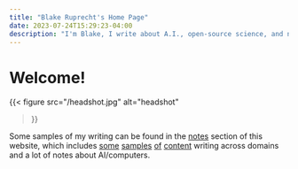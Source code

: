 ```yaml
---
title: "Blake Ruprecht's Home Page"
date: 2023-07-24T15:29:23-04:00
description: "I'm Blake, I write about A.I., open-source science, and nature."
---
```


# Welcome!

{{< figure 
  src="/headshot.jpg" 
  alt="headshot" 
>}}

Some samples of my writing can be found in the [notes](/notes) section of this website, which includes [some](/notes/build-your-own-computer) [samples](/notes/insect-farming) [of](/notes/python) [content](/notes/growth-mindset) writing across domains and a lot of notes about AI/computers.

&nbsp;
&nbsp;
&nbsp;
&nbsp;
&nbsp;
&nbsp;
&nbsp;
&nbsp;
&nbsp;
&nbsp;